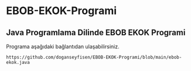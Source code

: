 # EBOB-EKOK-Programi

## Java Programlama Dilinde EBOB EKOK Programi

Programa aşağıdaki bağlantıdan ulaşabilirsiniz.

```
https://github.com/doganseyfisen/EBOB-EKOK-Programi/blob/main/ebob-ekok.java
```
